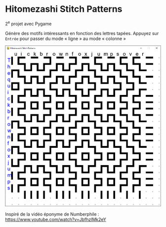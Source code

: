 # Hitomezashi Stitch Patterns
2<sup>e</sup> projet avec Pygame

Génère des motifs intéressants en fonction des lettres tapées. Appuyez sur `Entrée` pour passer du mode «&nbsp;ligne&nbsp;» au mode «&nbsp;colonne&nbsp;»

![capture d’écran](https://github.com/xDEADC0DE/pygame-Hitomezashi-Stitch-Patterns/blob/master/screenshots/2021-12-10%2022h20.png?raw=true)

Inspiré de la vidéo éponyme de Numberphile : https://www.youtube.com/watch?v=JbfhzlMk2eY
